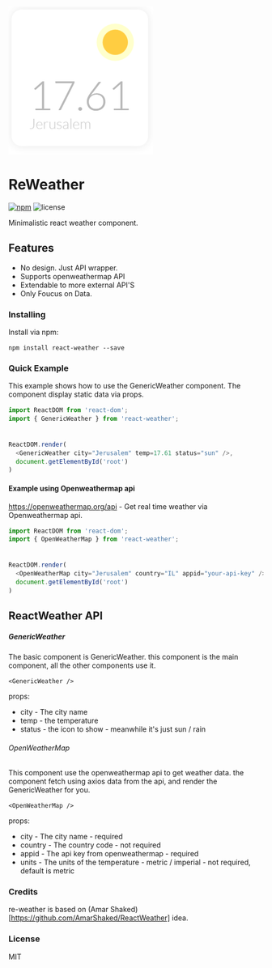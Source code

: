 ![Alt text](https://raw.githubusercontent.com/AmarShaked/ReactWeather/master/widget.png?raw=true "re-weather")

# ReWeather
[![npm](https://img.shields.io/npm/v/npm.svg)](https://www.npmjs.com/package/re-weather)
![license](https://img.shields.io/badge/license-MIT%20License-green.svg)

Minimalistic react weather component.


## Features
- No design. Just API wrapper.
- Supports openweathermap API
- Extendable to more external API'S
- Only Foucus on Data.



### Installing
Install via npm:
```
npm install react-weather --save
```


### Quick Example
This example shows how to use the GenericWeather component.
The component display static data via props.
``` javascript
import ReactDOM from 'react-dom';
import { GenericWeather } from 'react-weather';


ReactDOM.render(
  <GenericWeather city="Jerusalem" temp=17.61 status="sun" />,
  document.getElementById('root')
)
```

#### Example using  Openweathermap api
https://openweathermap.org/api - Get real time weather via Openweathermap api.

``` javascript
import ReactDOM from 'react-dom';
import { OpenWeatherMap } from 'react-weather';


ReactDOM.render(
  <OpenWeatherMap city="Jerusalem" country="IL" appid="your-api-key" />,
  document.getElementById('root')
)
```


## ReactWeather API

##### GenericWeather
The basic component is GenericWeather.
this component is the main component, all the other components use it.
```
<GenericWeather />
```

props:
  - city - The city name
  - temp - the temperature
  - status - the icon to show - meanwhile it's just sun / rain

###### OpenWeatherMap
This component use the openweathermap api to get weather data.
the component fetch using axios data from the api, and render the GenericWeather for you.
```
<OpenWeatherMap />
```
props:
- city - The city name - required
- country - The country code - not required
- appid - The api key from openweathermap - required
- units - The units of the temperature - metric / imperial - not required, default is metric

### Credits
re-weather is based on (Amar Shaked)[https://github.com/AmarShaked/ReactWeather] idea.

### License
MIT
